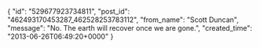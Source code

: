  {
   "id": "529677923734811",
   "post_id": "462493170453287_462528253783112",
   "from_name": "Scott Duncan",
   "message": "No. The earth will recover once we are gone.",
   "created_time": "2013-06-26T06:49:20+0000"
 }

